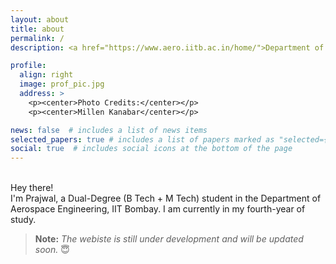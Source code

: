 ```yaml
---
layout: about
title: about
permalink: /
description: <a href="https://www.aero.iitb.ac.in/home/">Department of Aerospace Engineering,</a> <br>Indian Institute of Technology Bombay.

profile:
  align: right
  image: prof_pic.jpg
  address: >
    <p><center>Photo Credits:</center></p>
    <p><center>Millen Kanabar</center></p>

news: false  # includes a list of news items
selected_papers: true # includes a list of papers marked as "selected={true}"
social: true  # includes social icons at the bottom of the page
---
```


<br>
Hey there! <br>
I'm Prajwal, a Dual-Degree (B Tech + M Tech) student in the Department of Aerospace Engineering, IIT Bombay.
I am currently in my fourth-year of study.

> **Note:** *The webiste is still under development and will be updated soon.* 😇

